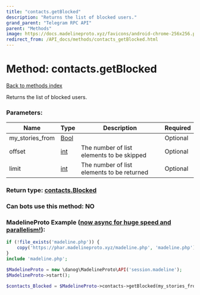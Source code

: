 ```yaml
---
title: "contacts.getBlocked"
description: "Returns the list of blocked users."
grand_parent: "Telegram RPC API"
parent: "Methods"
image: https://docs.madelineproto.xyz/favicons/android-chrome-256x256.png
redirect_from: /API_docs/methods/contacts_getBlocked.html
---
```

# Method: contacts.getBlocked
[Back to methods index](index.html)



Returns the list of blocked users.

### Parameters:

| Name     |    Type       | Description | Required |
|----------|---------------|-------------|----------|
|my\_stories\_from|[Bool](/API_docs/types/Bool.html) |  | Optional|
|offset|[int](/API_docs/types/int.html) | The number of list elements to be skipped | Optional|
|limit|[int](/API_docs/types/int.html) | The number of list elements to be returned | Optional|


### Return type: [contacts.Blocked](/API_docs/types/contacts.Blocked.html)

### Can bots use this method: **NO**


### MadelineProto Example ([now async for huge speed and parallelism!](https://docs.madelineproto.xyz/docs/ASYNC.html)):


```php
if (!file_exists('madeline.php')) {
    copy('https://phar.madelineproto.xyz/madeline.php', 'madeline.php');
}
include 'madeline.php';

$MadelineProto = new \danog\MadelineProto\API('session.madeline');
$MadelineProto->start();

$contacts_Blocked = $MadelineProto->contacts->getBlocked(my_stories_from: $Bool, offset: $int, limit: $int, );
```

